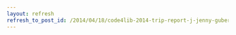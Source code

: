 ```yaml
---
layout: refresh
refresh_to_post_id: /2014/04/18/code4lib-2014-trip-report-j-jenny-gubernick
---
```

